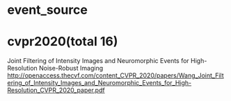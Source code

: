 # event_source
# cvpr2020(total 16)
Joint Filtering of Intensity Images and Neuromorphic Events for High-Resolution Noise-Robust Imaging
http://openaccess.thecvf.com/content_CVPR_2020/papers/Wang_Joint_Filtering_of_Intensity_Images_and_Neuromorphic_Events_for_High-Resolution_CVPR_2020_paper.pdf
